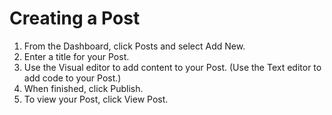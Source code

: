 # Creating a Post

1. From the Dashboard, click Posts and select Add New.
2. Enter a title for your Post. 
3. Use the Visual editor to add content to your Post. \(Use the Text editor to add code to your Post.\)
4. When finished, click Publish.
5. To view your Post, click View Post.

